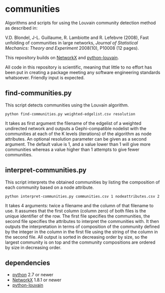 # communities
Algorithms and scripts for using the Louvain community detection method as described in:

V.D. Blondel, J-L. Guillaume, R. Lambiotte and R. Lefebvre (2008), 
Fast unfolding of communities in large networks, 
_Journal of Statistical Mechanics: Theory and Experiment_ 2008(10), 
P10008 (12 pages). 

This repository builds on 
[NetworkX](https://networkx.github.io) and
[python-louvain](https://bitbucket.org/taynaud/python-louvain). 

All code in this repository is scientific, meaning that little to no effort has been put in creating a package meeting any software engineering standards whatsoever. 
Friendly input is expected. 


## find-communities.py
This script detects communities using the Louvain algorithm.

	python find-communities.py weighted-edgelist.csv resolution

It takes as first argument the filename of the edgelist of a weighted undirected network and outputs a Gephi-compatible nodelist with the communities at each of the K levels (iterations) of the algorithm as node attributes. 
An optional resolution parameter can be given as a second argument. 
The default value is 1, and a value lower than 1 will give more communities whereas a value higher than 1 attempts to give fewer communities. 


## interpret-communities.py
This script interprets the obtained communities by listing the composition of each community based on a node attribute. 

	python interpret-communities.py communities.csv 1 nodeattributes.csv 2

It takes 4 arguments: twice a filename and the column of that filename to use. 
It assumes that the first column (column zero) of both files is the unique identifier of the row. 
The first file specifies the communities, the second file specifies the attributes to interpret the communities with.
It then outputs the interpretation in terms of composition of the community defined by the integer in the column in the first file using the string of the column in the second file. 
All output is sorted in decreasing order by size, so the largest community is on top and the community compositions are ordered by size in decreasing order. 

## dependencies
* [python](https://www.python.org/) 2.7 or newer
* [NetworkX](https://networkx.github.io) 1.8.1 or newer
* [python-louvain](https://bitbucket.org/taynaud/python-louvain)

